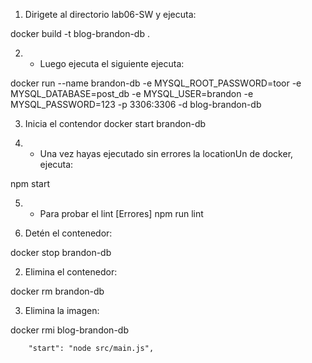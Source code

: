 1. Dirigete al directorio lab06-SW y ejecuta: 

docker build -t blog-brandon-db .

2.  - Luego ejecuta el siguiente ejecuta:

docker run --name brandon-db -e MYSQL_ROOT_PASSWORD=toor -e MYSQL_DATABASE=post_db -e MYSQL_USER=brandon -e MYSQL_PASSWORD=123 -p 3306:3306 -d blog-brandon-db


3. Inicia el contendor
docker start brandon-db

4.  - Una vez hayas ejecutado sin errores la locationUn de docker, ejecuta:

npm start

5.  - Para probar el lint [Errores]
npm run lint




1. Detén el contenedor:

docker stop brandon-db

2. Elimina el contenedor:

docker rm brandon-db

3. Elimina la imagen:

docker rmi blog-brandon-db

        "start": "node src/main.js",
